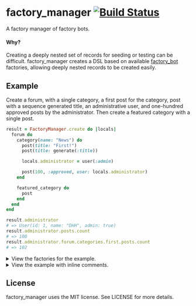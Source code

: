 # factory_manager [![Build Status](https://github.com/tristandunn/factory_manager/workflows/CI/badge.svg)](https://github.com/tristandunn/factory_manager/actions?query=workflow%3ACI)

A factory manager of factory bots.

#### Why?

Creating a deeply nested set of records for seeding or testing can be difficult.
factory_manager creates a DSL based on available [factory_bot][] factories,
allowing deeply nested records to be created easily.

## Example

Create a forum, with a single category, a first post for the category, post with
a sequence generated title, an administrative user, and one-hundred approved
posts by the administrator. Then create a featured category with a single post.

```ruby
result = FactoryManager.create do |locals|
  forum do
    category(name: "News") do
      post(title: "First!")
      post(title: generate(:title))

      locals.administrator = user(:admin)

      post(100, :approved, user: locals.administrator)
    end

    featured_category do
      post
    end
  end
end

result.administrator
# => User(id: 1, name: "DHH", admin: true)
result.administrator.posts.count
# => 100
result.administrator.forum.categories.first.posts.count
# => 102
```

<details>
  <summary>View the factories for the example.</summary>

```ruby
FactoryBot.defined do
  factory :forum do
    name { "Ruby on Rails" }
  end

  factory :category do
    association :forum

    name { "Announcements" }

    factory :featured_category do
      featured { true }
    end
  end

  factory :user do
    association :forum

    name { "DHH" }

    trait :admin do
      admin { true }
    end
  end

  factory :post do
    association :category
    association :user

    title { "How to install Ruby." }

    trait :approved do
      approved { true }
    end
  end

  sequence(:seed) { "Title ##{rand}" }
end
```
</details>

<details>
  <summary>View the example with inline comments.</summary>

```ruby
# Starts a manager that will create records. Alternatively user
# +FactoryManager.build+ to build records.
result = FactoryManager.create do |locals|
  # Creates a +Forum+ record using the default attributes from the factory.
  forum do
    # Creates a +Category+ record with the default attributes but overrides the
    # name. The +category.forum+ association will automatically be set to the
    # +Forum+ record created above.
    category(name: "News") do
      # Create a +Post+ record with a custom title, automatically setting the
      # +post.category+ association to the news category created above.
      post(title: "First!")

      # Create a +Post+ record with a sequence generated title, also automatically
      # setting the # +post.category+ association to the news category created above.
      post(title: generate(:title))

      # Create a +User+ record using the +:admin+ trait. The +user.forum+
      # association will automatically be set to the +Forum+ created above but
      # a category will not be assigned. The +locals.administrator+ assignment
      # will result in the user being available on the +result+ object.
      locals.administrator = user(:admin)

      # Create one-hundred +Post+ records using the +:approved+ trait setting
      # the +post.user+ association to the administrator user created above and
      # the +post.category+ to the news category created above.
      post(100, :approved, user: locals.administrator)

      # Create a +Category+ using the +featured_category+ factory and it
      # automatically knows the parent factory is a +category+ to correctly
      # associate child records, such as the single post created in it.
      featured_category do
        post
      end
    end
  end
end
```
</details>

## License

factory_manager uses the MIT license. See LICENSE for more details.

[factory_bot]: https://github.com/thoughtbot/factory_bot
